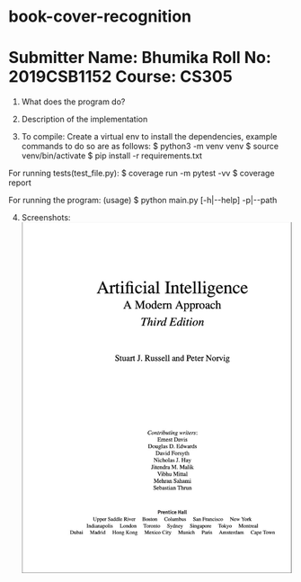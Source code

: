 # book-cover-recognition

Submitter Name: Bhumika
Roll No: 2019CSB1152
Course: CS305
===============================================

1. What does the program do?

2. Description of the implementation

3. To compile:
Create a virtual env to install the dependencies, example commands to do so are as follows:
$ python3 -m venv venv
$ source venv/bin/activate
$ pip install -r requirements.txt

For running tests(test_file.py):
$ coverage run -m pytest -vv
$ coverage report

For running the program: (usage)
$ python main.py [-h|--help] -p|--path <file or directory path>

4. Screenshots:
![sample input image](./sample.jpeg "Input Image")
